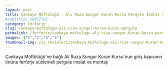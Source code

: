 ```yaml
---
layout: post
title: Çankaya Müftülüğü - Ali Ruza Sungur Kuran Kursu Pergule İmalat ve Montajı
#subtitle: SUBTITLE
category: ferforje
slug: cankaya-muftulugu-ali-riza-sungur-Kuran-kursu-pergule
permalink: /ferforje/cankaya-muftulugu-ali-riza-sungur-Kuran-kursu-pergule
images: ["1","2","3","4"]
thumbnail-img: /is_resimleri/cankaya-muftulugu-ali-riza-sungur-Kuran-kursu-pergule/mini/1.jpg
---
```

Çankaya Müftülüğü'ne bağlı Ali Ruza Sungur Kuran Kursu'nun giriş kapısının önüne ferforje süslemeli pergule imalat ve montajı 
